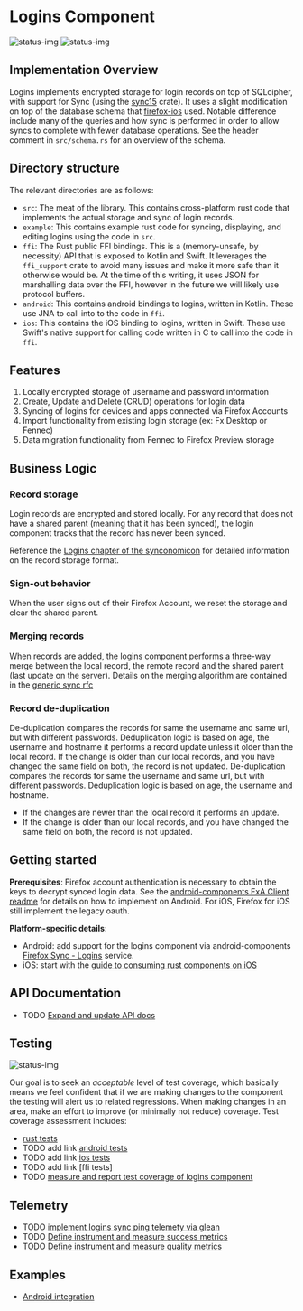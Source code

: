 # Logins Component

![status-img](https://img.shields.io/static/v1?label=production&message=Lockwise,%20Firefox%20iOS&color=darkgreen)
![status-img](https://img.shields.io/static/v1?label=not%20implemented&message=Firefox%20Preview,%20Desktop&color=darkred)

## Implementation Overview
Logins implements encrypted storage for login records on top of SQLcipher, with
support for Sync (using the [sync15](https://github.com/mozilla/application-services/tree/master/components/sync15) crate). It uses a slight modification on top
of the database schema that [firefox-ios](https://github.com/mozilla-mobile/firefox-ios/blob/faa6a2839abf4da2c54ff1b3291174b50b31ab2c/Storage/SQL/SQLiteLogins.swift) used.  Notable difference include many of the queries and how sync is performed in order to allow syncs to complete with
fewer database operations. See the header comment in `src/schema.rs` for an overview of the schema.

## Directory structure
The relevant directories are as follows:

- `src`: The meat of the library. This contains cross-platform rust code that
  implements the actual storage and sync of login records.
- `example`: This contains example rust code for syncing, displaying, and
  editing logins using the code in `src`.
- `ffi`: The Rust public FFI bindings. This is a (memory-unsafe, by necessity)
  API that is exposed to Kotlin and Swift. It leverages the `ffi_support` crate
  to avoid many issues and make it more safe than it otherwise would be. At the
  time of this writing, it uses JSON for marshalling data over the FFI, however
  in the future we will likely use protocol buffers.
- `android`: This contains android bindings to logins, written in Kotlin. These
  use JNA to call into to the code in `ffi`.
- `ios`: This contains the iOS binding to logins, written in Swift. These use
  Swift's native support for calling code written in C to call into the code in
  `ffi`.

## Features
1. Locally encrypted storage of username and password information
1. Create, Update and Delete (CRUD) operations for login data
1. Syncing of logins for devices and apps connected via Firefox Accounts
1. Import functionality from existing login storage (ex: Fx Desktop or Fennec)
1. Data migration functionality from Fennec to Firefox Preview storage


## Business Logic

### Record storage

Login records are encrypted and stored locally. For any record that does not have a shared parent (meaning that it has been synced), the login component tracks that the record has never been synced.

Reference the [Logins chapter of the synconomicon](https://mozilla.github.io/application-services/synconomicon/ch01.1-logins.html) for detailed information on the record storage format.

### Sign-out behavior
When the user signs out of their Firefox Account, we reset the storage and clear the shared parent.

### Merging records
When records are added, the logins component performs a three-way merge between the local record, the remote record and the shared parent (last update on the server).  Details on the merging algorithm are contained in the [generic sync rfc](https://github.com/mozilla/application-services/blob/1e2ba102ee1709f51d200a2dd5e96155581a81b2/docs/design/remerge/rfc.md#three-way-merge-algorithm)

### Record de-duplication

De-duplication compares the records for same the username and same url, but with different passwords.  Deduplication logic is based on age, the username and hostname it performs a record update unless it older than the local record. If the change is older than our local records, and you have changed the same field on both, the record is not updated.
De-duplication compares the records for same the username and same url, but with different passwords.  Deduplication logic is based on age, the username and hostname.
- If the changes are newer than the local record it performs an update.
- If the change is older than our local records, and you have changed the same field on both, the record is not updated.

## Getting started

**Prerequisites**: Firefox account authentication is necessary to obtain the keys to decrypt synced login data.  See the [android-components FxA Client readme](https://github.com/mozilla-mobile/android-components/blob/master/components/service/firefox-accounts/README.md) for details on how to implement on Android.  For iOS, Firefox for iOS still implement the legacy oauth.

**Platform-specific details**:
- Android: add support for the logins component via android-components [Firefox Sync - Logins](https://github.com/mozilla-mobile/android-components/blob/master/components/service/sync-logins/README.md) service.
- iOS: start with the [guide to consuming rust components on iOS](https://github.com/mozilla/application-services/blob/master/docs/howtos/consuming-rust-components-on-ios.md)

## API Documentation
- TODO [Expand and update API docs](https://github.com/mozilla/application-services/issues/1747)

## Testing

![status-img](https://img.shields.io/static/v1?label=test%20status&message=acceptable&color=darkgreen)

Our goal is to seek an _acceptable_ level of test coverage, which basically means we feel confident that if we are making changes to the component the testing will alert us to related regressions.  When making changes in an area, make an effort to improve (or minimally not reduce) coverage. Test coverage assessment includes:
* [rust tests](https://github.com/mozilla/application-services/blob/master/testing/sync-test/src/logins.rs)
* TODO add link [android tests]()
* TODO add link [ios tests]()
* TODO add link [ffi tests]
* TODO [measure and report test coverage of logins component](https://github.com/mozilla/application-services/issues/1745)

## Telemetry
- TODO [implement logins sync ping telemety via glean](https://github.com/mozilla/application-services/issues/1867)
- TODO [Define instrument and measure success metrics](https://github.com/mozilla/application-services/issues/1749)
- TODO [Define instrument and measure quality metrics](https://github.com/mozilla/application-services/issues/1748)

## Examples
- [Android integration](https://github.com/mozilla-mobile/android-components/blob/master/components/service/sync-logins/README.md)
